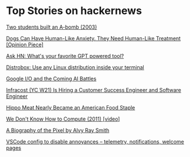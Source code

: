 # Top Stories on hackernews <br />
[Two students built an A-bomb (2003)](https://www.theguardian.com/world/2003/jun/24/usa.science)

[Dogs Can Have Human-Like Anxiety. They Need Human-Like Treatment [Opinion Piece]](https://undark.org/2023/05/11/opinion-dogs-can-have-human-like-anxiety-they-need-human-like-treatment/)

[Ask HN: What's your favorite GPT powered tool?]()

[Distrobox: Use any Linux distribution inside your terminal](https://github.com/89luca89/distrobox)

[Google I/O and the Coming AI Battles](https://stratechery.com/2023/google-i-o-and-the-coming-ai-battles/)

[Infracost (YC W21) Is Hiring a Customer Success Engineer and Software Engineer](https://infracost.io/join-the-team)

[Hippo Meat Nearly Became an American Food Staple](https://www.ripleys.com/weird-news/hippo-meat/)

[We Don't Know How to Compute (2011) [video]](https://www.youtube.com/watch?v=HB5TrK7A4pI)

[A Biography of the Pixel by Alvy Ray Smith](https://mitpress.mit.edu/9780262542456/a-biography-of-the-pixel/)

[VSCode config to disable annoyances – telemetry, notifications, welcome pages](https://gist.github.com/hyperupcall/99e355405611be6c4e0a38b6e3e8aad0)
